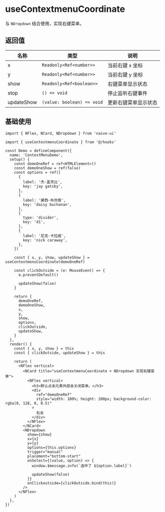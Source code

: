 # useContextmenuCoordinate

与 `NDropdown` 结合使用，实现右键菜单。

## 返回值

| 名称       | 类型                       | 说明                 |
| ---------- | -------------------------- | -------------------- |
| x          | `Readonly<Ref<number>>`    | 当前右键 x 坐标      |
| y          | `Readonly<Ref<number>>`    | 当前右键 y 坐标      |
| show       | `Readonly<Ref<boolean>>`   | 右键菜单显示状态     |
| stop       | `() => void`               | 停止监听右键事件     |
| updateShow | `(value: boolean) => void` | 更新右键菜单显示状态 |

## 基础使用

```tsx
import { NFlex, NCard, NDropdown } from 'naive-ui'

import { useContextmenuCoordinate } from '@/hooks'

const Demo = defineComponent({
  name: 'ContextMenuDemo',
  setup() {
    const demoOneRef = ref<HTMLElement>()
    const demoOneShow = ref(false)
    const options = ref([
      {
        label: '杰·盖茨比',
        key: 'jay gatsby',
      },
      {
        label: '黛西·布坎南',
        key: 'daisy buchanan',
      },
      {
        type: 'divider',
        key: 'd1',
      },
      {
        label: '尼克·卡拉威',
        key: 'nick caraway',
      },
    ])

    const { x, y, show, updateShow } = useContextmenuCoordinate(demoOneRef)

    const clickOutside = (e: MouseEvent) => {
      e.preventDefault()

      updateShow(false)
    }

    return {
      demoOneRef,
      demoOneShow,
      x,
      y,
      show,
      options,
      clickOutside,
      updateShow,
    }
  },
  render() {
    const { x, y, show } = this
    const { clickOutside, updateShow } = this

    return (
      <NFlex vertical>
        <NCard title="useContextmenuCoordinate + NDropdown 实现右键菜单">
          <NFlex vertical>
            <h3>默认点击元素外部会关闭菜单。</h3>
            <div
              ref="demoOneRef"
              style="width: 100%; height: 200px; background-color: rgba(0, 128, 0, 0.5)"
            >
              右击
            </div>
          </NFlex>
        </NCard>
        <NDropdown
          show={show}
          x={x}
          y={y}
          options={this.options}
          trigger="manual"
          placement="bottom-start"
          onSelect={(value, option) => {
            window.$message.info(`选中了 ${option.label}`)

            updateShow(false)
          }}
          onClickoutside={clickOutside.bind(this)}
        />
      </NFlex>
    )
  },
})
```
